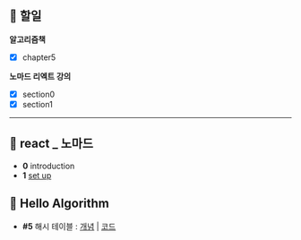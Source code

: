 ## 📄 할일
**알고리즘책**
- [x] chapter5

**노마드 리엑트 강의**
- [x] section0
- [x] section1
---

## 💫 react _ 노마드
- **0** introduction 
- **1** [set up](https://github.com/gay0ung/react_note/tree/main/react%20JS%EB%A1%9C%20%EC%98%81%ED%99%94%EB%A7%8C%EB%93%A4%EA%B8%B0_%EB%85%B8%EB%A7%88%EB%93%9C/movie-app)

## 📙 Hello Algorithm
- **#5** 해시 테이블 : [개념](https://velog.io/@gay0ung/%ED%95%B4%EC%8B%9C-%ED%85%8C%EC%9D%B4%EB%B8%94) | [코드](https://github.com/gay0ung/Algorithm/tree/master/Hello%20Algoritm_book/05_hash_tables/src)
